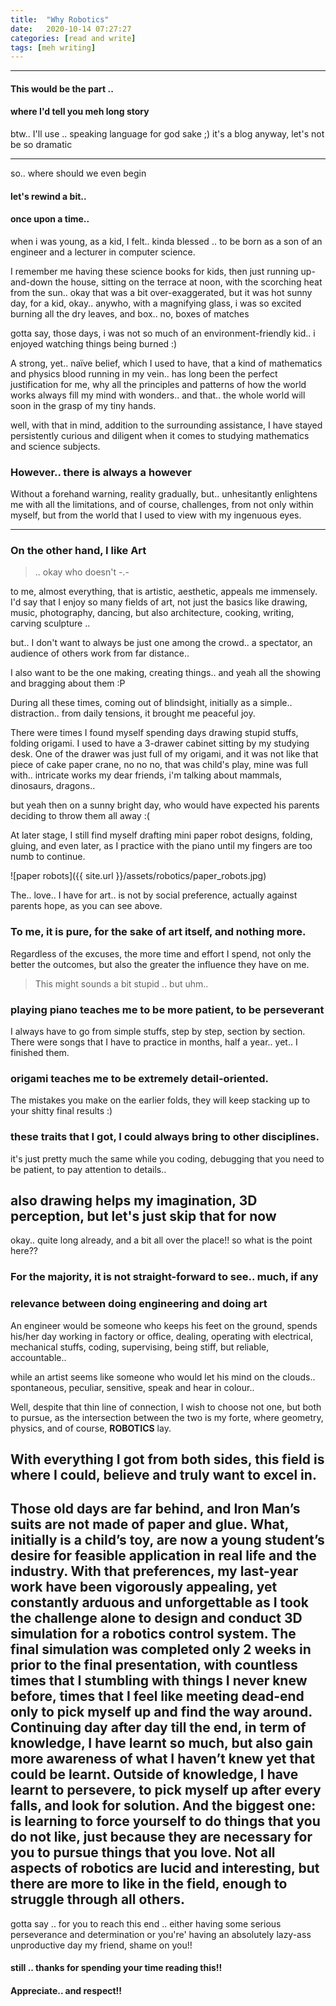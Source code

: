 ```yaml
---
title:  "Why Robotics"
date:   2020-10-14 07:27:27
categories: [read and write]
tags: [meh writing]
---
```

-------
#### This would be the part ..
#### where I'd tell you meh long story
btw.. I'll use .. speaking language for god sake ;)  it's a blog anyway, let's not be so dramatic

-------
so.. where should we even begin

#### let's rewind a bit..
#### once upon a time..
when i was young, as a kid, I felt.. kinda blessed .. to be born as a son of an engineer and a lecturer in computer science.

I remember me having these science books for kids, then just running up-and-down the house, sitting on the terrace at noon, with the scorching heat from the sun.. okay that was a bit over-exaggerated, but it was hot sunny day, for a kid, okay.. anywho, with a magnifying glass, i was so excited burning all the dry leaves, and box.. no, boxes of matches

gotta say, those days, i was not so much of an environment-friendly kid.. i enjoyed watching things being burned :)

A strong, yet.. naïve belief, which I used to have, that a kind of mathematics and physics blood running in my vein.. has long been the perfect justification for me, why all the principles and patterns of how the world works always fill my mind with wonders.. and that.. the whole world will soon in the grasp of my tiny hands.

well, with that in mind, addition to the surrounding assistance, I have stayed persistently curious and diligent when it comes to studying mathematics and science subjects.

### However.. there is always a however
Without a forehand warning, reality gradually, but.. unhesitantly  enlightens me with all the limitations, and of course, challenges, from not only within myself, but from the world that I used to view with my ingenuous eyes.

-------
### On the other hand, I like **Art**
> .. okay who doesn't  -.-

to me, almost everything, that is artistic, aesthetic, appeals me immensely. I'd say that I enjoy so many fields of art, not just the basics like drawing, music, photography, dancing, but also architecture, cooking, writing, carving sculpture ..

but.. I don't want to always be just one among the crowd.. a spectator, an audience of others work from far distance..

I also want to be the one making, creating things.. and yeah all the showing and bragging about them :P

During all these times, coming out of blindsight, initially as a simple.. distraction.. from daily tensions, it brought me peaceful joy.

There were times I found myself spending days drawing stupid stuffs, folding origami. I used to have a 3-drawer cabinet sitting by my studying desk. One of the drawer was just full of my origami, and it was not like that piece of cake paper crane, no no no, that was child's play, mine was full with.. intricate works my dear friends, i'm talking about mammals, dinosaurs, dragons..

but yeah then on a sunny bright day, who would have expected his parents deciding to throw them all away :(

At later stage, I still find myself drafting mini paper robot designs, folding, gluing, and even later, as I practice with the piano until my fingers are too numb to continue.

![paper robots]({{ site.url }}/assets/robotics/paper_robots.jpg)

The.. love.. I have for art.. is not by social preference, actually against parents hope, as you can see above.

### To me, it is pure, for the sake of art itself, and nothing more.
Regardless of the excuses, the more time and effort I spend, not only the better the outcomes, but also the greater the influence they have on me.
>This might sounds a bit stupid .. but uhm..

### playing piano teaches me to be more patient, to be perseverant
I always have to go from simple stuffs, step by step, section by section.
There were songs that I have to practice in months, half a year.. yet.. I finished them.

### origami teaches me to be extremely detail-oriented.
The mistakes you make on the earlier folds, they will keep stacking up to your shitty final results :)

### these traits that I got, I could always bring to other disciplines.
it's just pretty much the same while you coding, debugging that you need to be patient, to pay attention to details..

also drawing helps my imagination, 3D perception, but let's just skip that for now
------
  okay.. quite long already, and a bit all over the place!!
  so what is the point here??

### For the majority, it is not straight-forward to see.. much, if any
### relevance between doing engineering and doing art

An engineer would be someone who keeps his feet on the ground, spends his/her day working in factory or office, dealing, operating with electrical, mechanical stuffs, coding, supervising, being stiff, but reliable, accountable..

while an artist seems like someone who would let his mind on the clouds.. spontaneous, peculiar, sensitive, speak and hear in colour..

Well, despite that thin line of connection, I wish to choose not one, but both to pursue, as the intersection between the two is my forte, where geometry, physics, and of course, **ROBOTICS** lay.

With everything I got from both sides, this field is where I could, believe and truly want to excel in.
-------
Those old days are far behind, and Iron Man’s suits are not made of paper and glue. What, initially is a child’s toy, are now a young student’s desire for feasible application in real life and the industry. With that preferences, my last-year work have been vigorously appealing, yet constantly arduous and unforgettable as I took the challenge alone to design and conduct 3D simulation for a robotics control system. The final simulation was completed only 2 weeks in prior to the final presentation, with countless times that I stumbling with things I never knew before, times that I feel like meeting dead-end only to pick myself up and find the way around. Continuing day after day till the end, in term of knowledge, I have learnt so much, but also gain more awareness of what I haven’t knew yet that could be learnt. Outside of knowledge, I have learnt to persevere, to pick myself up after every falls, and look for solution. And the biggest one: is learning to force yourself to do things that you do not like, just because they are necessary for you to pursue things that you love. Not all aspects of robotics are lucid and interesting, but there are more to like in the field, enough to struggle through all others.
-------

gotta say .. for you to reach this end ..
either having some serious perseverance and determination
or you're' having an absolutely lazy-ass unproductive day my friend, shame on you!!
#### still .. thanks for spending your time reading this!!
#### Appreciate.. and respect!!
